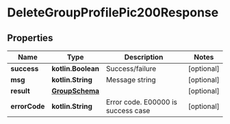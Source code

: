 
# DeleteGroupProfilePic200Response

## Properties
Name | Type | Description | Notes
------------ | ------------- | ------------- | -------------
**success** | **kotlin.Boolean** | Success/failure |  [optional]
**msg** | **kotlin.String** | Message string |  [optional]
**result** | [**GroupSchema**](GroupSchema.md) |  |  [optional]
**errorCode** | **kotlin.String** | Error code. E00000 is success case |  [optional]



